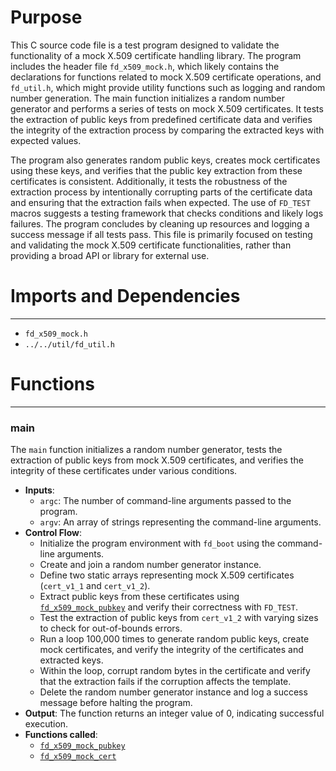 # Purpose
This C source code file is a test program designed to validate the functionality of a mock X.509 certificate handling library. The program includes the header file `fd_x509_mock.h`, which likely contains the declarations for functions related to mock X.509 certificate operations, and `fd_util.h`, which might provide utility functions such as logging and random number generation. The main function initializes a random number generator and performs a series of tests on mock X.509 certificates. It tests the extraction of public keys from predefined certificate data and verifies the integrity of the extraction process by comparing the extracted keys with expected values.

The program also generates random public keys, creates mock certificates using these keys, and verifies that the public key extraction from these certificates is consistent. Additionally, it tests the robustness of the extraction process by intentionally corrupting parts of the certificate data and ensuring that the extraction fails when expected. The use of `FD_TEST` macros suggests a testing framework that checks conditions and likely logs failures. The program concludes by cleaning up resources and logging a success message if all tests pass. This file is primarily focused on testing and validating the mock X.509 certificate functionalities, rather than providing a broad API or library for external use.
# Imports and Dependencies

---
- `fd_x509_mock.h`
- `../../util/fd_util.h`


# Functions

---
### main<!-- {{#callable:main}} -->
The `main` function initializes a random number generator, tests the extraction of public keys from mock X.509 certificates, and verifies the integrity of these certificates under various conditions.
- **Inputs**:
    - `argc`: The number of command-line arguments passed to the program.
    - `argv`: An array of strings representing the command-line arguments.
- **Control Flow**:
    - Initialize the program environment with `fd_boot` using the command-line arguments.
    - Create and join a random number generator instance.
    - Define two static arrays representing mock X.509 certificates (`cert_v1_1` and `cert_v1_2`).
    - Extract public keys from these certificates using [`fd_x509_mock_pubkey`](fd_x509_mock.c.driver.md#fd_x509_mock_pubkey) and verify their correctness with `FD_TEST`.
    - Test the extraction of public keys from `cert_v1_2` with varying sizes to check for out-of-bounds errors.
    - Run a loop 100,000 times to generate random public keys, create mock certificates, and verify the integrity of the certificates and extracted keys.
    - Within the loop, corrupt random bytes in the certificate and verify that the extraction fails if the corruption affects the template.
    - Delete the random number generator instance and log a success message before halting the program.
- **Output**: The function returns an integer value of 0, indicating successful execution.
- **Functions called**:
    - [`fd_x509_mock_pubkey`](fd_x509_mock.c.driver.md#fd_x509_mock_pubkey)
    - [`fd_x509_mock_cert`](fd_x509_mock.c.driver.md#fd_x509_mock_cert)


